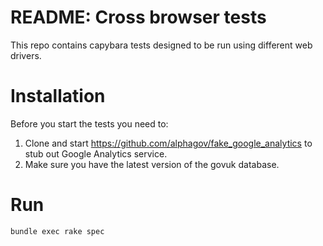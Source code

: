 # README: Cross browser tests

This repo contains capybara tests designed to be run using different web drivers.

# Installation

Before you start the tests you need to:
  1. Clone and start https://github.com/alphagov/fake_google_analytics 
to stub out Google Analytics service.
  2. Make sure you have the latest version of the govuk database.

# Run

    bundle exec rake spec
